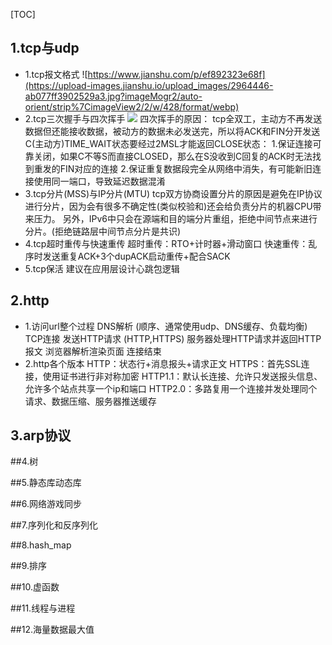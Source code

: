 [TOC]

## 1.tcp与udp
* 1.tcp报文格式
![https://www.jianshu.com/p/ef892323e68f](https://upload-images.jianshu.io/upload_images/2964446-ab077ff3902529a3.jpg?imageMogr2/auto-orient/strip%7CimageView2/2/w/428/format/webp)
* 2.tcp三次握手与四次挥手
![](http://images.cnitblog.com/blog/88420/201402/181351206012825.png)
四次挥手的原因：
tcp全双工，主动方不再发送数据但还能接收数据，被动方的数据未必发送完，所以将ACK和FIN分开发送
C(主动方)TIME_WAIT状态要经过2MSL才能返回CLOSE状态：
1.保证连接可靠关闭，如果C不等S而直接CLOSED，那么在S没收到C回复的ACK时无法找到重发的FIN对应的连接
2.保证重复数据段完全从网络中消失，有可能新旧连接使用同一端口，导致延迟数据混淆
* 3.tcp分片(MSS)与IP分片(MTU)
tcp双方协商设置分片的原因是避免在IP协议进行分片，因为会有很多不确定性(类似校验和)还会给负责分片的机器CPU带来压力。
另外，IPv6中只会在源端和目的端分片重组，拒绝中间节点来进行分片。(拒绝链路层中间节点分片是共识)
* 4.tcp超时重传与快速重传
超时重传：RTO+计时器+滑动窗口
快速重传：乱序时发送重复ACK+3个dupACK启动重传+配合SACK
* 5.tcp保活
建议在应用层设计心跳包逻辑

## 2.http
* 1.访问url整个过程
DNS解析
(顺序、通常使用udp、DNS缓存、负载均衡)
TCP连接
发送HTTP请求
(HTTP,HTTPS)
服务器处理HTTP请求并返回HTTP报文
浏览器解析渲染页面
连接结束
* 2.http各个版本
HTTP：状态行+消息报头+请求正文
HTTPS：首先SSL连接，使用证书进行非对称加密
HTTP1.1：默认长连接、允许只发送报头信息、允许多个站点共享一个ip和端口
HTTP2.0：多路复用一个连接并发处理同个请求、数据压缩、服务器推送缓存
## 3.arp协议

##4.树

##5.静态库动态库

##6.网络游戏同步

##7.序列化和反序列化

##8.hash_map

##9.排序

##10.虚函数

##11.线程与进程

##12.海量数据最大值

